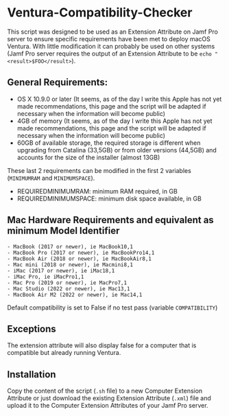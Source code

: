 # Ventura-Compatibility-Checker

This script was designed to be used as an Extension Attribute on Jamf Pro server to ensure specific requirements have been met to deploy macOS Ventura. With little modification it can probably be used on other systems (Jamf Pro server requires the output of an Extension Attribute to be `echo "<result>$FOO</result>`).

## General Requirements:
  - OS X 10.9.0 or later (It seems, as of the day I write this Apple has not yet made recommendations, this page and the script will be adapted if necessary when the information will become public)
  - 4GB of memory (It seems, as of the day I write this Apple has not yet made recommendations, this page and the script will be adapted if necessary when the information will become public)
  - 60GB of available storage, the required storage is different when upgrading from Catalina (33,5GB) or from older versions (44,5GB) and accounts for the size of the installer (almost 13GB)

These last 2 requirements can be modified in the first 2 variables (`MINIMUMRAM` and `MINIMUMSPACE`).
  - REQUIREDMINIMUMRAM: minimum RAM required, in GB
  - REQUIREDMINIMUMSPACE: minimum disk space available, in GB
 

## Mac Hardware Requirements and equivalent as minimum Model Identifier
 	- MacBook (2017 or newer), ie MacBook10,1
 	- MacBook Pro (2017 or newer), ie MacBookPro14,1
 	- MacBook Air (2018 or newer), ie MacBookAir8,1
 	- Mac mini (2018 or newer), ie Macmini8,1
 	- iMac (2017 or newer), ie iMac18,1
 	- iMac Pro, ie iMacPro1,1
 	- Mac Pro (2019 or newer), ie MacPro7,1
 	- Mac Studio (2022 or newer), ie Mac13,1
 	- MacBook Air M2 (2022 or newer), ie Mac14,1

Default compatibility is set to False if no test pass (variable `COMPATIBILITY`)

## Exceptions

The extension attribute will also display false for a computer that is compatible but already running Ventura.

## Installation

Copy the content of the script (`.sh` file) to a new Computer Extension Attribute or just download the existing Extension Attribute (`.xml`) file and upload it to the Computer Extension Attributes of your Jamf Pro server.
